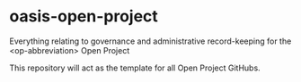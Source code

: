 # oasis-open-project
Everything relating to governance and administrative record-keeping for the &lt;op-abbreviation> Open Project

This repository will act as the template for all Open Project GitHubs.
